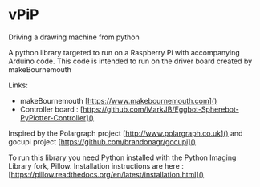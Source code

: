 # vPiP
Driving a drawing machine from python

A python library targeted to run on a Raspberry Pi with accompanying Arduino code.  This code is intended to run on the driver board created by makeBournemouth

Links:  

- makeBournemouth [https://www.makebournemouth.com]()
- Controller board : [https://github.com/MarkJB/Eggbot-Spherebot-PyPlotter-Controller]()

Inspired by the Polargraph project [http://www.polargraph.co.uk]() and gocupi project [https://github.com/brandonagr/gocupi]()

To run this library you need Python installed with the Python Imaging Library fork, Pillow.  Installation instructions are here : [https://pillow.readthedocs.org/en/latest/installation.html]()
